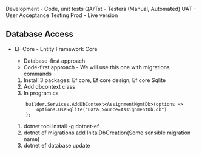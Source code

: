 Development - Code, unit tests
QA/Tst - Testers (Manual, Automated)
UAT - User Acceptance Testing
Prod - Live version


## Database Access
* EF Core - Entity Framework Core
	* Database-first approach
	* Code-first approach - We will use this one with migrations commands

	1. Install 3 packages: Ef core, Ef core design, Ef core Sqlite
	1. Add dbcontext class
	1. In program.cs
	```
		builder.Services.AddDbContext<AssignmentMgmtDb>(options => 
			options.UseSqlite("Data Source=AssignmentDb.db")
		);
	```
	1. dotnet tool install -g dotnet-ef
	1. dotnet ef migrations add InitalDbCreation(Some sensible migration name)
	1. dotnet ef database update
